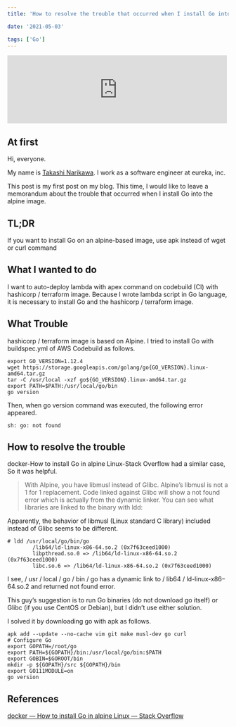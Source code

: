 ```yaml
---
title: 'How to resolve the trouble that occurred when I install Go into the alpine image'

date: '2021-05-03'

tags: ['Go']
---
```


<iframe src="https://cdn-ak.f.st-hatena.com/images/fotolife/s/st5818129/20210503/20210503172819.jpg" title="by Renée French CC BY 3.0" class="embed-card embed-webcard" scrolling="no" frameborder="0" style="margin: 10px 0px; padding: 0px; border: 0px; outline: 0px; font-size: 15px; vertical-align: baseline; background: rgb(255, 255, 255); max-width: 500px; color: rgb(77, 77, 77); font-family: TitilliumText22LRegular, &quot;ヒラギノ角ゴ Pro W3&quot;, &quot;Hiragino Kaku Gothic Pro&quot;, メイリオ, Meiryo, &quot;ＭＳ Ｐゴシック&quot;, &quot;MS PGothic&quot;, sans-serif; font-style: normal; font-variant-ligatures: normal; font-variant-caps: normal; font-weight: 400; letter-spacing: normal; orphans: 2; text-align: left; text-indent: 0px; text-transform: none; white-space: normal; widows: 2; word-spacing: 0px; -webkit-text-stroke-width: 0px; text-decoration-style: initial; text-decoration-color: initial; display: block; width: 500px; height: 155px;"></iframe>

## At first

Hi, everyone.

My name is [Takashi Narikawa](https://twitter.com/fukubaka0825).
I work as a software engineer at eureka, inc.

This post is my first post on my blog.
This time, I would like to leave a memorandum about the trouble that occurred when I install Go into the alpine image.


## TL;DR

If you want to install Go on an alpine-based image, use apk instead of wget or curl command

## What I wanted to do

I want to auto-deploy lambda with apex command on codebuild (CI) with hashicorp / terraform image.
Because I wrote lambda script in Go language, it is necessary to install Go and the hashicorp / terraform image.

## What Trouble

hashicorp / terraform image is based on Alpine. I tried to install Go with buildspec.yml of AWS Codebuild as follows.

```shell script
export GO_VERSION=1.12.4
wget https://storage.googleapis.com/golang/go{GO_VERSION}.linux-amd64.tar.gz
tar -C /usr/local -xzf go${GO_VERSION}.linux-amd64.tar.gz
export PATH=$PATH:/usr/local/go/bin
go version
```

Then, when go version command was executed, the following error appeared.

```shell script
sh: go: not found
```

## How to resolve the trouble

docker-How to install Go in alpine Linux-Stack Overflow had a similar case, So it was helpful.

>With Alpine, you have libmusl instead of Glibc. Alpine’s libmusl is not a 1 for 1 replacement. Code linked against Glibc will show a not found error which is actually from the dynamic linker. You can see what libraries are linked to the binary with ldd:

Apparently, the behavior of libmusl (Linux standard C library) included instead of Glibc seems to be different.

```shell script
# ldd /usr/local/go/bin/go
        /lib64/ld-linux-x86-64.so.2 (0x7f63ceed1000)
        libpthread.so.0 => /lib64/ld-linux-x86-64.so.2 (0x7f63ceed1000)
        libc.so.6 => /lib64/ld-linux-x86-64.so.2 (0x7f63ceed1000)
```

I see, / usr / local / go / bin / go has a dynamic link to / lib64 / ld-linux-x86–64.so.2 and returned not found error.

This guy’s suggestion is to run Go binaries (do not download go itself) or Glibc (if you use CentOS or Debian), but I didn’t use either solution.

I solved it by downloading go with apk as follows.

```shell script
apk add --update --no-cache vim git make musl-dev go curl
# Configure Go
export GOPATH=/root/go
export PATH=${GOPATH}/bin:/usr/local/go/bin:$PATH
export GOBIN=$GOROOT/bin
mkdir -p ${GOPATH}/src ${GOPATH}/bin
export GO111MODULE=on
go version
```

## References
[docker — How to install Go in alpine Linux — Stack Overflow](https://stackoverflow.com/questions/52056387/how-to-install-go-in-alpine-linux)
